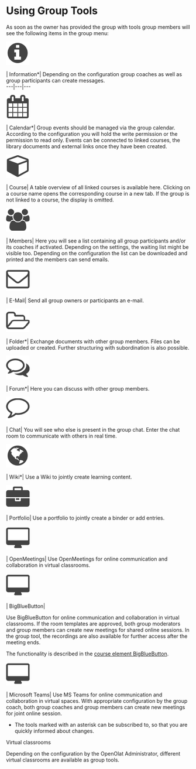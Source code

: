 # Using Group Tools

As soon as the owner has provided the group with tools group members will see
the following items in the group menu:

![](assets/infomessage.png)

| Information*| Depending on the configuration group coaches as well as group
participants can create messages.  
---|---|---  
  
![](assets/calendar.png)

| Calendar*| Group events should be managed via the group calendar. According
to the configuration you will hold the write permission or the permission to
read only. Events can be connected to linked courses, the library documents
and external links once they have been created.  
  
![](assets/course.png)

| Course| A table overview of all linked courses is available here. Clicking
on a course name opens the corresponding course in a new tab. If the group is
not linked to a course, the display is omitted.  
  
![](assets/group.png)

| Members| Here you will see a list containing all group participants and/or
its coaches if activated. Depending on the settings, the waiting list might be
visible too. Depending on the configuration the list can be downloaded and
printed and the members can send emails.  
  
![](assets/contact.png)

| E-Mail| Send all group owners or participants an e-mail.  
  
![](assets/folder.png)

| Folder*| Exchange documents with other group members. Files can be uploaded
or created. Further structuring with subordination is also possible.  
  
![](assets/forum.png)

| Forum*| Here you can discuss with other group members.  
  
![](assets/chat_icon.png)

| Chat| You will see who else is present in the group chat. Enter the chat
room to communicate with others in real time.  
  
![](assets/wiki.png)

| Wiki*| Use a Wiki to jointly create learning content.  
  
![](assets/portfolio_434343_64.png)

| Portfolio| Use a portfolio to jointly create a binder or add entries.  
  
![](assets/openmeetings.png)

| OpenMeetings| Use OpenMeetings for online communication and collaboration in
virtual classrooms.  
  
![](assets/openmeetings.png)

| BigBlueButton|

Use BigBlueButton for online communication and collaboration in virtual
classrooms. If the room templates are approved, both group moderators and
group members can create new meetings for shared online sessions. In the group
tool, the recordings are also available for further access after the meeting
ends.

The functionality is described in the [course element
BigBlueButton](../course_elements/Course_element_BigBlueButton.md).  
  
![](assets/openmeetings.png)

| Microsoft Teams| Use MS Teams for online communication and collaboration in
virtual spaces. With appropriate configuration by the group coach, both group
coaches and group members can create new meetings for joint online session.  
  
* The tools marked with an asterisk can be subscribed to, so that you are quickly informed about changes.

  

Virtual classrooms

Depending on the configuration by the OpenOlat Administrator, different
virtual classrooms are available as group tools.

